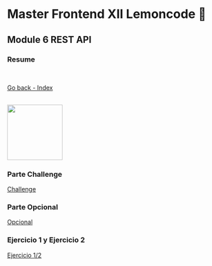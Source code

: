 # Master Frontend XII Lemoncode 🍋

## Module 6 REST API
### Resume

<br>

[Go back - Index](https://github.com/MiguelJiRo/Master-Frontend-XII-Lemoncode)

<br>

<img align="center" src="https://media.giphy.com/media/7j2hfyeVcDtf2/giphy.gif" width="128px">

<br>

### Parte Challenge
[Challenge](https://github.com/MiguelJiRo/Master-Frontend-XII-Lemoncode-Module-6-REST-API-Challenge)

### Parte Opcional
[Opcional](https://github.com/MiguelJiRo/Master-Frontend-XII-Lemoncode-Module-6-REST-API-Opcional)

### Ejercicio 1 y Ejercicio 2
[Ejercicio 1/2](https://github.com/MiguelJiRo/Master-Frontend-XII-Lemoncode-Module-6-REST-API)
